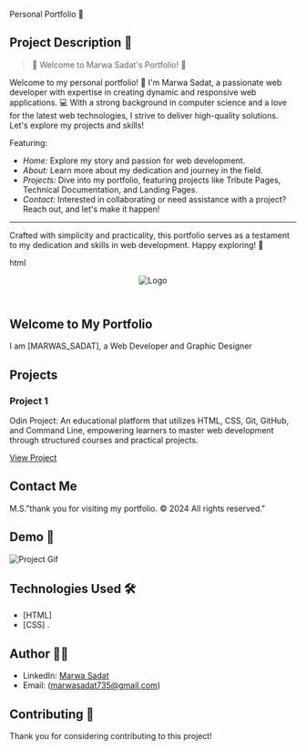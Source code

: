 Personal Portfolio 🚀

## Project Description 📝

> 🌟 Welcome to Marwa Sadat's Portfolio! 🌟

Welcome to my personal portfolio! 🌟 I'm Marwa Sadat, a passionate web developer with expertise in creating dynamic and responsive web applications. 💻 With a strong background in computer science and a love for the latest web technologies, I strive to deliver high-quality solutions. Let's explore my projects and skills! 

Featuring:

- *Home:* Explore my story and passion for web development.
- *About:* Learn more about my dedication and journey in the field.
- *Projects:* Dive into my portfolio, featuring projects like Tribute Pages, Technical Documentation, and Landing Pages.
- *Contact:* Interested in collaborating or need assistance with a project? Reach out, and let's make it happen!

---

Crafted with simplicity and practicality, this portfolio serves as a testament to my dedication and skills in web development. Happy exploring! 🚀

html
<!-- Welcome to Marwa Sadat's Portfolio! -->
<!DOCTYPE html>
  <html lang="en">
  <head>
  <meta charset="UTF-8">
  <meta name="viewport" content="width=device-width, initial-scale=1.0">
  <title>Marwa Sadat's Personal Portfolio</title>
  <link rel="stylesheet" href="styles.css">
  </head>
  <body>
  <header id="navbar">
    <div class="container">
        <img id="header-img" src="https://cdn.pixabay.com/photo/2022/01/30/13/33/github-6980894_1280.png" alt="Logo">
    </div>
  </header><section id="welcome-section">
    <div class="container">
        <h1>Welcome to My Portfolio</h1>
        <p>I am [MARWAS_SADAT], a Web Developer and Graphic Designer</p>
    </div>
  </section>
  <section id="projects">
    <div class="container">
        <h2>Projects</h2>
        <div class="project-tile">
            <h3>Project 1</h3>
            <p>Odin Project: An educational platform that utilizes HTML, CSS, Git, GitHub, and Command Line, empowering learners to master web development through structured courses and practical projects.</p>
            <a href="https://github.com/Marwa-Sadat/odin_project/pulls" target="_blank">View Project</a>
        </div>
        <div class="project-tile">
        </div>
    </section>
    <section id="contact">
        <h2>Contact Me</h2>
  </section>
  <footer>
    <div class="container">
      <p>M.S."thank you for visiting my portfolio. © 2024 All rights reserved."</p>
    </div>
  </footer>



## Demo 📸

![Project Gif](https://github.com/Marwa-Sadat/Portfolio_webpage/assets/168111110/eeb17287-15d7-487a-b0e9-3ad1fac362cb)

## Technologies Used 🛠

- [HTML]
- [CSS]
.

## Author 👩‍💻

- LinkedIn: [Marwa Sadat](www.linkedin.com/in/marwa-sadat-09b55930a)
- Email: (marwasadat735@gmail.com)

## Contributing 🤝

Thank you for considering contributing to this project!